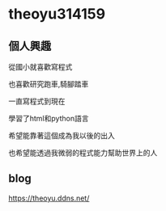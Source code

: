 # theoyu314159

## 個人興趣
從國小就喜歡寫程式

也喜歡研究跑車,騎腳踏車

一直寫程式到現在

學習了html和python語言

希望能靠著這個成為我以後的出入

也希望能透過我微弱的程式能力幫助世界上的人

## blog

https://theoyu.ddns.net/

